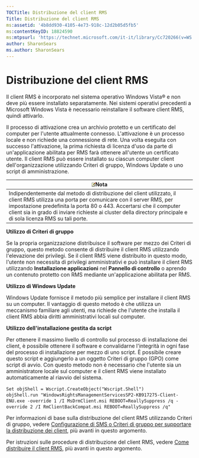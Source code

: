 ```yaml
---
TOCTitle: Distribuzione del client RMS
Title: Distribuzione del client RMS
ms:assetid: '4b8dd930-4105-4e73-918c-12d2b05d5fb5'
ms:contentKeyID: 18824590
ms:mtpsurl: 'https://technet.microsoft.com/it-it/library/Cc720266(v=WS.10)'
author: SharonSears
ms.author: SharonSears
---
```


Distribuzione del client RMS
============================

Il client RMS è incorporato nel sistema operativo Windows Vista® e non deve più essere installato separatamente. Nei sistemi operativi precedenti a Microsoft Windows Vista è necessario reinstallare il software client RMS, quindi attivarlo.

Il processo di attivazione crea un archivio protetto e un certificato del computer per l'utente attualmente connesso. L'attivazione è un processo locale e non richiede una connessione di rete. Una volta eseguita con successo l'attivazione, la prima richiesta di licenza d'uso da parte di un'applicazione abilitata per RMS farà ottenere all'utente un certificato utente. Il client RMS può essere installato su ciascun computer client dell'organizzazione utilizzando Criteri di gruppo, Windows Update o uno script di amministrazione.

| ![](/security-updates/images/Cc720266.note(WS.10).gif)Nota                                                                                                                                                                                                                                                                  |
|----------------------------------------------------------------------------------------------------------------------------------------------------------------------------------------------------------------------------------------------------------------------------------------------------------------------------------------|
| Indipendentemente dal metodo di distribuzione del client utilizzato, il client RMS utilizza una porta per comunicare con il server RMS, per impostazione predefinita la porta 80 o 443. Accertarsi che il computer client sia in grado di inviare richieste ai cluster della directory principale e di sola licenza RMS su tali porte. |

**Utilizzo di Criteri di gruppo**

Se la propria organizzazione distribuisce il software per mezzo dei Criteri di gruppo, questo metodo consente di distribuire il client RMS utilizzando l'elevazione dei privilegi. Se il client RMS viene distribuito in questo modo, l'utente non necessita di privilegi amministrativi e può installare il client RMS utilizzando **Installazione applicazioni** nel **Pannello di controllo** o aprendo un contenuto protetto con RMS mediante un'applicazione abilitata per RMS.

**Utilizzo di Windows Update**

Windows Update fornisce il metodo più semplice per installare il client RMS su un computer. Il vantaggio di questo metodo è che utilizza un meccanismo familiare agli utenti, ma richiede che l'utente che installa il client RMS abbia diritti amministrativi locali sul computer.

**Utilizzo dell'installazione gestita da script**

Per ottenere il massimo livello di controllo sul processo di installazione dei client, è possibile ottenere il software e convalidarne l'integrità in ogni fase del processo di installazione per mezzo di uno script. È possibile creare questo script e aggiungerlo a un oggetto Criteri di gruppo (GPO) come script di avvio. Con questo metodo non è necessario che l'utente sia un amministratore locale sul computer e il client RMS viene installato automaticamente al riavvio del sistema.

```
Set objShell = Wscript.CreateObject("Wscript.Shell")  
objShell.run "WindowsRightsManagementServicesSP2-KB917275-Client-ENU.exe -override 1 /I MsDrmClient.msi REBOOT=ReallySuppress /q -override 2 /I RmClientBackCompat.msi REBOOT=ReallySuppress /q"
```

Per informazioni di base sulla distribuzione del client RMS utilizzando Criteri di gruppo, vedere [Configurazione di SMS o Criteri di gruppo per supportare la distribuzione dei client](https://technet.microsoft.com/9e37c27b-8cc1-40c6-adb7-0937aa64c8db), più avanti in questo argomento.

Per istruzioni sulle procedure di distribuzione del client RMS, vedere [Come distribuire il client RMS](https://technet.microsoft.com/c84f1724-cf71-4385-9003-ff68bc23c927), più avanti in questo argomento.
